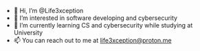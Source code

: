 - 👋 Hi, I’m @Life3xception
- 👀 I’m interested in software developing and cybersecurity
- 🌱 I’m currently learning CS and cybersecurity while studying at University
- 📫 You can reach out to me at life3xception@proton.me

<!---
Life3xception/Life3xception is a ✨ special ✨ repository because its `README.md` (this file) appears on your GitHub profile.
You can click the Preview link to take a look at your changes.
--->
